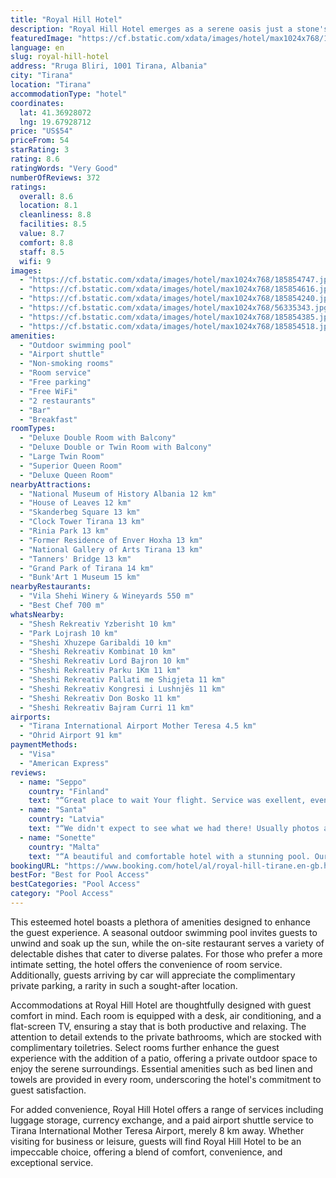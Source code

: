 ```yaml
---
title: "Royal Hill Hotel"
description: "Royal Hill Hotel emerges as a serene oasis just a stone's throw away from the bustling heart of Tirana."
featuredImage: "https://cf.bstatic.com/xdata/images/hotel/max1024x768/185854747.jpg?k=b4f020048228c069b529a45b3ff0a36d4004e0a8a6f2f8700ad4e6da782afeb7&o=&hp=1"
language: en
slug: royal-hill-hotel
address: "Rruga Bliri, 1001 Tirana, Albania"
city: "Tirana"
location: "Tirana"
accommodationType: "hotel"
coordinates:
  lat: 41.36928072
  lng: 19.67928712
price: "US$54"
priceFrom: 54
starRating: 3
rating: 8.6
ratingWords: "Very Good"
numberOfReviews: 372
ratings:
  overall: 8.6
  location: 8.1
  cleanliness: 8.8
  facilities: 8.5
  value: 8.7
  comfort: 8.8
  staff: 8.5
  wifi: 9
images:
  - "https://cf.bstatic.com/xdata/images/hotel/max1024x768/185854747.jpg?k=b4f020048228c069b529a45b3ff0a36d4004e0a8a6f2f8700ad4e6da782afeb7&o=&hp=1"
  - "https://cf.bstatic.com/xdata/images/hotel/max1024x768/185854616.jpg?k=b11f345d053e63bc07b59368bf75fc463affdab090d0c53e9260028b354f4538&o=&hp=1"
  - "https://cf.bstatic.com/xdata/images/hotel/max1024x768/185854240.jpg?k=8f3bc2f000a42edbbdee34d30804758ecdf0698b68c7aeda0194ed2db3603675&o=&hp=1"
  - "https://cf.bstatic.com/xdata/images/hotel/max1024x768/56335343.jpg?k=03ef36d66337184a10f41cdf14c752e2b8ed91ca498be30a3a81a007aaa425ff&o=&hp=1"
  - "https://cf.bstatic.com/xdata/images/hotel/max1024x768/185854385.jpg?k=a6ccbc0972b4ce627fc2dc759fd03383a098422b772252ebd63167fbccc16297&o=&hp=1"
  - "https://cf.bstatic.com/xdata/images/hotel/max1024x768/185854518.jpg?k=f9f7fd270a5667e3f42e6cf691364c703041c3f50856528e43cd96a23910cb36&o=&hp=1"
amenities:
  - "Outdoor swimming pool"
  - "Airport shuttle"
  - "Non-smoking rooms"
  - "Room service"
  - "Free parking"
  - "Free WiFi"
  - "2 restaurants"
  - "Bar"
  - "Breakfast"
roomTypes:
  - "Deluxe Double Room with Balcony"
  - "Deluxe Double or Twin Room with Balcony"
  - "Large Twin Room"
  - "Superior Queen Room"
  - "Deluxe Queen Room"
nearbyAttractions:
  - "National Museum of History Albania 12 km"
  - "House of Leaves 12 km"
  - "Skanderbeg Square 13 km"
  - "Clock Tower Tirana 13 km"
  - "Rinia Park 13 km"
  - "Former Residence of Enver Hoxha 13 km"
  - "National Gallery of Arts Tirana 13 km"
  - "Tanners' Bridge 13 km"
  - "Grand Park of Tirana 14 km"
  - "Bunk'Art 1 Museum 15 km"
nearbyRestaurants:
  - "Vila Shehi Winery & Wineyards 550 m"
  - "Best Chef 700 m"
whatsNearby:
  - "Shesh Rekreativ Yzberisht 10 km"
  - "Park Lojrash 10 km"
  - "Sheshi Xhuzepe Garibaldi 10 km"
  - "Sheshi Rekreativ Kombinat 10 km"
  - "Sheshi Rekreativ Lord Bajron 10 km"
  - "Sheshi Rekreativ Parku 1Km 11 km"
  - "Sheshi Rekreativ Pallati me Shigjeta 11 km"
  - "Sheshi Rekreativ Kongresi i Lushnjës 11 km"
  - "Sheshi Rekreativ Don Bosko 11 km"
  - "Sheshi Rekreativ Bajram Curri 11 km"
airports:
  - "Tirana International Airport Mother Teresa 4.5 km"
  - "Ohrid Airport 91 km"
paymentMethods:
  - "Visa"
  - "American Express"
reviews:
  - name: "Seppo"
    country: "Finland"
    text: "“Great place to wait Your flight. Service was exellent, even the transpot very early in the morning to my fligt was just in time.”"
  - name: "Santa"
    country: "Latvia"
    text: "“We didn't expect to see what we had there! Usually photos are better, but here was opposite! Photos looks great, but in the real life- even much more better! 🤩 I lost my words when I arrived there! For this price we got a palace! 😍 And just with a...”"
  - name: "Sonette"
    country: "Malta"
    text: "“A beautiful and comfortable hotel with a stunning pool. Our 2nd visit here and it won't be the last.”"
bookingURL: "https://www.booking.com/hotel/al/royal-hill-tirane.en-gb.html?aid=8035640"
bestFor: "Best for Pool Access"
bestCategories: "Pool Access"
category: "Pool Access"
---
```


This esteemed hotel boasts a plethora of amenities designed to enhance the guest experience. A seasonal outdoor swimming pool invites guests to unwind and soak up the sun, while the on-site restaurant serves a variety of delectable dishes that cater to diverse palates. For those who prefer a more intimate setting, the hotel offers the convenience of room service. Additionally, guests arriving by car will appreciate the complimentary private parking, a rarity in such a sought-after location.

Accommodations at Royal Hill Hotel are thoughtfully designed with guest comfort in mind. Each room is equipped with a desk, air conditioning, and a flat-screen TV, ensuring a stay that is both productive and relaxing. The attention to detail extends to the private bathrooms, which are stocked with complimentary toiletries. Select rooms further enhance the guest experience with the addition of a patio, offering a private outdoor space to enjoy the serene surroundings. Essential amenities such as bed linen and towels are provided in every room, underscoring the hotel's commitment to guest satisfaction.

For added convenience, Royal Hill Hotel offers a range of services including luggage storage, currency exchange, and a paid airport shuttle service to Tirana International Mother Teresa Airport, merely 8 km away. Whether visiting for business or leisure, guests will find Royal Hill Hotel to be an impeccable choice, offering a blend of comfort, convenience, and exceptional service.